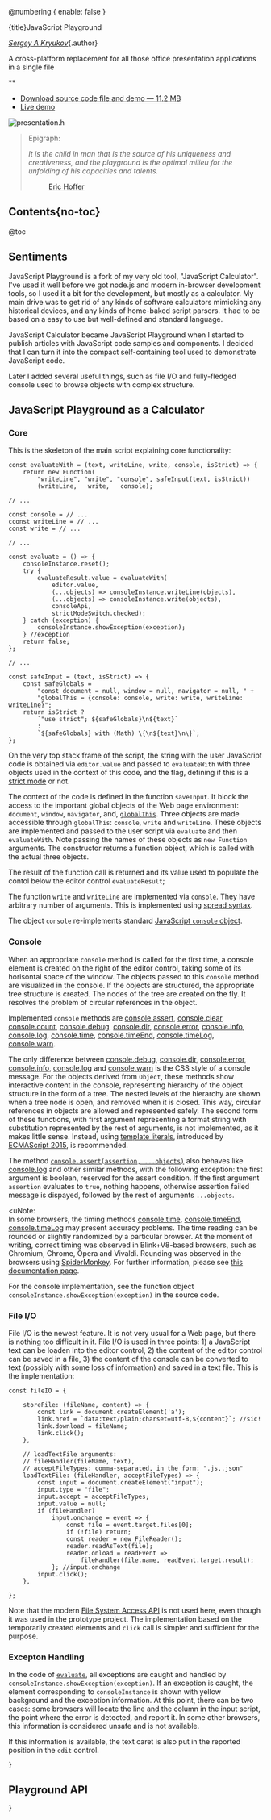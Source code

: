 @numbering {
    enable: false
}

{title}JavaScript Playground

[*Sergey A Kryukov*](https://www.SAKryukov.org){.author}

A cross-platform replacement for all those office presentation applications in a single file

**

<!-- copy to CodeProject from here ------------------------------------------->

<ul class="download">
	<li><a href="Web-presentation.zip">Download source code file and demo &mdash; 11.2 MB</a></li>
	<li><a href="https://SAKryukov.github.io/web-presentation/demo">Live demo</a></li>
</ul>

![presentation.h](main.jpg)

<blockquote id="epigraph" class="FQ"><div class="FQA">Epigraph:</div>
<p><i>It is the child in man that is the source of his uniqueness and creativeness, and the playground is the optimal milieu for the unfolding of his capacities and talents.</i></p>
<dd><a href="https://en.wikipedia.org/wiki/Eric_Hoffer">Eric Hoffer</a></dd>
</blockquote>

## Contents{no-toc}

@toc

## Sentiments

JavaScript Playground is a fork of my very old tool, "JavaScript Calculator". I've used it well before we got node.js and modern in-browser development tools, so I used it a bit for the development, but mostly as a calculator. My main drive was to get rid of any kinds of software calculators mimicking any historical devices, and any kinds of home-baked script parsers. It had to be based on a easy to use but well-defined and standard language.

JavaScript Calculator became JavaScript Playground when I started to publish articles with JavaScript code samples and components. I decided that I can turn it into the compact self-containing tool used to demonstrate JavaScript code.

Later I added several useful things, such as file I/O and fully-fledged console used to browse objects with complex structure.

## JavaScript Playground as a Calculator

### Core

This is the skeleton of the main script explaining core functionality:

```{lang=JavaScript}{id=code-core}
const evaluateWith = (text, writeLine, write, console, isStrict) => {
    return new Function(
        "writeLine", "write", "console", safeInput(text, isStrict))
        (writeLine,   write,   console);

// ...

const console = // ...
сconst writeLine = // ...
const write = // ...

// ...

const evaluate = () => {
    consoleInstance.reset();
    try {
        evaluateResult.value = evaluateWith(
            editor.value,
            (...objects) => consoleInstance.writeLine(objects),
            (...objects) => consoleInstance.write(objects),
            consoleApi,
            strictModeSwitch.checked);
    } catch (exception) {
        consoleInstance.showException(exception);
    } //exception
    return false;
};

// ...

const safeInput = (text, isStrict) => {
    const safeGlobals =
        "const document = null, window = null, navigator = null, " +
        "globalThis = {console: console, write: write, writeLine: writeLine}";
    return isStrict ?
        `"use strict"; ${safeGlobals}\n${text}`
        :
        `${safeGlobals} with (Math) \{\n${text}\n\}`;
};
```

On the very top stack frame of the script, the string with the user JavaScript code is obtained via `editor.value` and passed to `evaluateWith` with three objects used in the context of this code, and the flag, defining if this is a [strict mode](https://developer.mozilla.org/en-US/docs/Web/JavaScript/Reference/Strict_mode) or not.

The context of the code is defined in the function `saveInput`. It block the access to the important global objects of the Web page environment: `document`, `window`, `navigator`, and, [`globalThis`](https://developer.mozilla.org/en-US/docs/Web/JavaScript/Reference/Global_Objects/globalThis). Three objects are made accessible through `globalThis`: `console`, `write` and `writeLine`. These objects are implemented and passed to the user script via `evaluate` and then `evaluateWith`. Note passing the names of these objects as `new Function` arguments. The constructor returns a function object, which is called with the actual three objects.

The result of the function call is returned and its value used to populate the contol below the editor control `evaluateResult`;

The function `write` and `writeLine` are implemented via `console`. They have arbitrary number of arguments. This is implemented using [spread syntax](https://developer.mozilla.org/en-US/docs/Web/JavaScript/Reference/Operators/Spread_syntax).

The object `console` re-implements standard [JavaScript `console` object](https://developer.mozilla.org/en-US/docs/Web/API/console).

### Console

When an appropriate `console` method is called for the first time, a console element is created on the right of the editor control, taking some of its horisontal space of the window. The objects passed to this `console` method are visualized in the console. If the objects are structured, the appropriate tree structure is created. The nodes of the tree are created on the fly. It resolves the problem of circular references in the object.

Implemented `console` methods are [console.assert](https://developer.mozilla.org/en-US/docs/Web/API/console/assert), [console.clear](https://developer.mozilla.org/en-US/docs/Web/API/Console/clear), [console.count](https://developer.mozilla.org/en-US/docs/Web/API/Console/count), [console.debug](https://developer.mozilla.org/en-US/docs/Web/API/Console/count), [console.dir](https://developer.mozilla.org/en-US/docs/Web/API/Console/dir), [console.error](https://developer.mozilla.org/en-US/docs/Web/API/Console/error), [console.info](https://developer.mozilla.org/en-US/docs/Web/API/Console/info), [console.log](https://developer.mozilla.org/en-US/docs/Web/API/Console/log), [console.time](https://developer.mozilla.org/en-US/docs/Web/API/Console/time), [console.timeEnd](https://developer.mozilla.org/en-US/docs/Web/API/Console/time), [console.timeLog](https://developer.mozilla.org/en-US/docs/Web/API/Console/timeLog), [console.warn](https://developer.mozilla.org/en-US/docs/Web/API/Console/warn).

The only difference between [console.debug](https://developer.mozilla.org/en-US/docs/Web/API/Console/count), [console.dir](https://developer.mozilla.org/en-US/docs/Web/API/Console/dir), [console.error](https://developer.mozilla.org/en-US/docs/Web/API/Console/error), [console.info](https://developer.mozilla.org/en-US/docs/Web/API/Console/info), [console.log](https://developer.mozilla.org/en-US/docs/Web/API/Console/log) and [console.warn](https://developer.mozilla.org/en-US/docs/Web/API/Console/warn) is the CSS style of a console message. For the objects derived from `Object`, these methods show interactive content in the console, representing hierarchy of the object structure in the form of a tree. The nested levels of the hierarchy are shown when a tree node is open, and removed when it is closed. This way, circular references in objects are allowed and represented safely. The second form of these functions, with first argument representing a format string with substitution represented by the rest of arguments, is not implemented, as it makes little sense. Instead, using [template literals](https://developer.mozilla.org/en-US/docs/Web/JavaScript/Reference/template_literals), introduced by [ECMAScript 2015](https://en.wikipedia.org/wiki/ECMAScript#6th_Edition_-_ECMAScript_2015), is recommended.

The method [`console.assert(assertion, ...objects)`](https://developer.mozilla.org/en-US/docs/Web/API/Console/assert) also behaves like [console.log](https://developer.mozilla.org/en-US/docs/Web/API/Console/log) and other similar methods, with the following exception: the first argument is boolean, reserved for the assert condition. If the first argument `assertion` evaluates to `true`, nothing happens, otherwise assertion failed message is dispayed, followed by the rest of arguments `...objects`.

<uNote</u>:<br/>
In some browsers, the timing methods [console.time](https://developer.mozilla.org/en-US/docs/Web/API/Console/time), [console.timeEnd](https://developer.mozilla.org/en-US/docs/Web/API/Console/timeEnd), [console.timeLog](https://developer.mozilla.org/en-US/docs/Web/API/Console/timeLog) may present accuracy problems. The time reading can be rounded or slightly randomized by a particular browser. At the moment of writing, correct timing was observed in Blink+V8-based browsers, such as Chromium, Chrome, Opera and Vivaldi. Rounding was observed in the browsers using [SpiderMonkey](https://en.wikipedia.org/wiki/SpiderMonkey). For further information, please see [this documentation page](https://developer.mozilla.org/en-US/docs/Web/API/Performance/now).

For the console implementation, see the function object `consoleInstance.showException(exception)` in the source code.

### File I/O

File I/O is the newest feature. It is not very usual for a Web page, but there is nothing too difficult in it. File I/O is used in three points: 1) a JavaScript text can be loaden into the editor control, 2) the content of the editor control can be saved in a file, 3) the content of the console can be converted to text (possibly with some loss of information) and saved in a text file. This is the implementation:

```{lang=JavaScript}{id=code-fileIO}
const fileIO = {

    storeFile: (fileName, content) => {
        const link = document.createElement('a');
        link.href = `data:text/plain;charset=utf-8,${content}`; //sic!
        link.download = fileName;
        link.click();
    },
    
    // loadTextFile arguments:
    // fileHandler(fileName, text),
    // acceptFileTypes: comma-separated, in the form: ".js,.json"
    loadTextFile: (fileHandler, acceptFileTypes) => { 
        const input = document.createElement("input");
        input.type = "file";
        input.accept = acceptFileTypes;
        input.value = null;
        if (fileHandler)
            input.onchange = event => {
                const file = event.target.files[0];
                if (!file) return;
                const reader = new FileReader();
                reader.readAsText(file);
                reader.onload = readEvent =>
                    fileHandler(file.name, readEvent.target.result);
            }; //input.onchange
        input.click();
    },

};
```

Note that the modern [File System Access API](https://developer.mozilla.org/en-US/docs/Web/API/File_System_Access_API) is not used here, even though it was used in the prototype project. The implementation based on the temporarily created elements and `click` call is simpler and sufficient for the purpose.

### Excepton Handling

In the code of [`evaluate`](#code-core), all exceptions are caught and handled by `consoleInstance.showException(exception)`. If an exception is caught, the element corresponding to `consoleInstance` is shown with yellow background and the exception information. At this point, there can be two cases: some browsers will locate the line and the column in the input script, the point where the error is detected, and report it. In some other browsers, this information is considered unsafe and is not available.

If this information is available, the text caret is also put in the reported position in the `edit` control.

```{lang=JavaScript}{id=code-show-exception}
}
```

## Playground API

```{lang=JavaScript}{id=code-playgroundAPI-sample}
}
```
